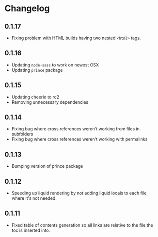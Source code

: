 # Changelog

## 0.1.17

* Fixing problem with HTML builds having two nested `<html>` tags.

## 0.1.16

* Updating `node-sass` to work on newest OSX
* Updating `prince` package

## 0.1.15

* Updating cheerio to rc2
* Removing unnecessary dependencies

## 0.1.14

* Fixing bug where cross references weren't working from files in subfolders
* Fixing bug where cross references weren't working with permalinks

## 0.1.13

* Bumping version of prince package

## 0.1.12

* Speeding up liquid rendering by not adding liquid locals to each file where it's not needed.

## 0.1.11

* Fixed table of contents generation so all links are relative to the file the toc is inserted into.
